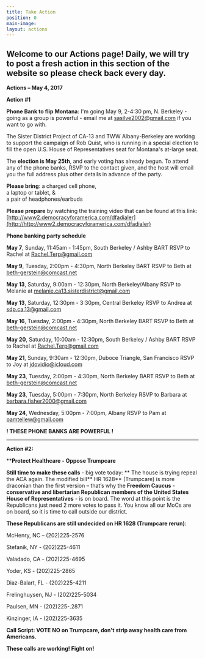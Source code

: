 ```yaml
---
title: Take Action
position: 0
main-image: 
layout: actions
---
```


## **Welcome to our Actions page!  Daily, we will try to post a fresh action in this section of the website so please check back every day.**

**Actions – May 4, 2017**

**Action #1**

**Phone Bank to flip Montana**:  I'm going May 9, 2-4:30 pm, N. Berkeley - going as a group is powerful - email me at [sasilve2002@gmail.com](http://sasilve2002@gmail.com) if you want to go with.

The Sister District Project of CA-13 and TWW Albany-Berkeley are working to support the campaign of Rob Quist, who is running in a special election to fill the open U.S. House of Representatives seat for Montana's at-large seat. 
 
The **election is May 25th**, and early voting has already begun.  To attend any of the phone banks, RSVP to the contact given, and the host will email you the full address plus other details in advance of the party.

**Please bring**:
a charged cell phone,  
a laptop or tablet, &  
a pair of headphones/earbuds

**Please prepare** by watching the training video that can be found at this link: [http://www2.democracyforamerica.com/dfadialer](http://http://www2.democracyforamerica.com/dfadialer)  

**Phone banking party schedule**

**May 7**, Sunday, 11:45am - 1:45pm, South Berkeley / Ashby BART
RSVP to Rachel at [Rachel.Terp@gmail.com](http://Rachel.Terp@gmail.com)

**May 9**, Tuesday, 2:00pm - 4:30pm, North Berkeley BART
RSVP to Beth at [beth-gerstein@comcast.net](http://beth-gerstein@comcast.net)

**May 13**, Saturday, 9:00am - 12:30pm, North Berkeley/Albany
RSVP to Melanie at [melanie.ca13.sisterdistrict@gmail.com](http://melanie.ca13.sisterdistrict@gmail.com)

**May 13**, Saturday, 12:30pm - 3:30pm, Central Berkeley
RSVP to Andrea at [sdp.ca.13@gmail.com](http://sdp.ca.13@gmail.com)

**May 16**, Tuesday, 2:00pm - 4:30pm, North Berkeley BART
RSVP to Beth at [beth-gerstein@comcast.net](http://beth-gerstein@comcast.net)

**May 20**, Saturday, 10:00am - 12:30pm, South Berkeley / Ashby BART
RSVP to Rachel at [Rachel.Terp@gmail.com](http://Rachel.Terp@gmail.com)

**May 21**, Sunday, 9:30am - 12:30pm, Duboce Triangle, San Francisco
RSVP to Joy at [jdovidio@icloud.com](http://jdovidio@icloud.com)

**May 23**, Tuesday, 2:00pm - 4:30pm, North Berkeley BART
RSVP to Beth at [beth-gerstein@comcast.net](http://beth-gerstein@comcast.net)

**May 23**, Tuesday, 5:00pm - 7:30pm, North Berkeley
RSVP to Barbara at [barbara.fisher2000@gmail.com](http://barbara.fisher2000@gmail.com)

**May 24**, Wednesday, 5:00pm - 7:00pm, Albany
RSVP to Pam at [pamtellew@gmail.com](http://pamtellew@gmail.com)

**!  THESE PHONE BANKS ARE POWERFUL !**
 
-----------------------

**Action #2:**

****Protect Healthcare - Oppose Trumpcare**

**Still time to make these calls** - big vote today:
**
The house is trying repeal the ACA again. The modified bill** HR 1628** (Trumpcare) is more draconian than the first version – that’s why the **Freedom Caucus** - **conservative and libertarian Republican members of the United States House of Representatives** - is on board. The word at this point is the Republicans just need 2 more votes to pass it. You know all our MoCs are on board, so it is time to call outside our district.

**These Republicans are still undecided on HR 1628 (Trumpcare rerun)**:

McHenry, NC – (202)225-2576

Stefanik, NY - (202)225-4611

Valadado, CA - (202)225-4695

Yoder, KS - (202)225-2865

Diaz-Balart, FL - (202)225-4211

Frelinghuysen, NJ - (202)225-5034

Paulsen, MN - (202)225-.2871

Kinzinger, IA - (202)225-3635

**Call Script: VOTE NO on Trumpcare, don't strip away health care from Americans.**

**These calls are working!  Fight on!**